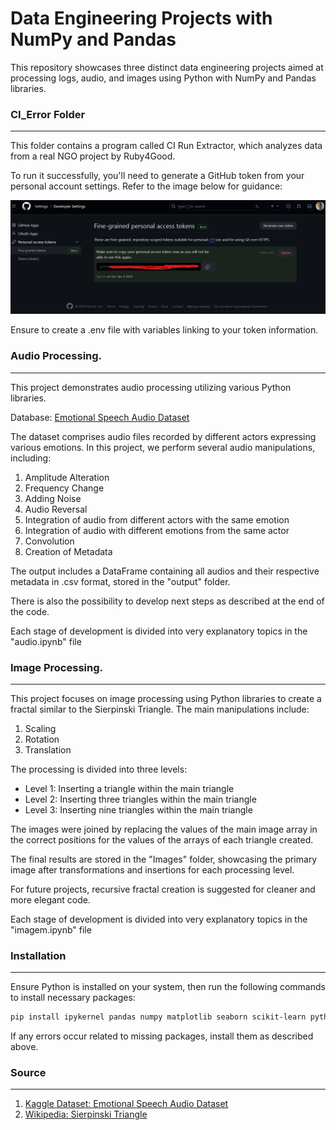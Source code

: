 # Data Engineering Projects with NumPy and Pandas
This repository showcases three distinct data engineering projects aimed at processing logs, audio, and images using Python with NumPy and Pandas libraries.


### CI_Error Folder
---

This folder contains a program called CI Run Extractor, which analyzes data from a real NGO project by Ruby4Good.

To run it successfully, you'll need to generate a GitHub token from your personal account settings. Refer to the image below for guidance:

![alt text](assets/image.png)

Ensure to create a .env file with variables linking to your token information.


### Audio Processing.
---

This project demonstrates audio processing utilizing various Python libraries.

Database: [Emotional Speech Audio Dataset](https://www.kaggle.com/datasets/uwrfkaggler/ravdess-emotional-speech-audio)

The dataset comprises audio files recorded by different actors expressing various emotions. In this project, we perform several audio manipulations, including:

1) Amplitude Alteration
2) Frequency Change
3) Adding Noise
4) Audio Reversal
5) Integration of audio from different actors with the same emotion
6) Integration of audio with different emotions from the same actor
7) Convolution
8) Creation of Metadata

The output includes a DataFrame containing all audios and their respective metadata in .csv format, stored in the "output" folder.

There is also the possibility to develop next steps as described at the end of the code.

Each stage of development is divided into very explanatory topics in the "audio.ipynb" file


### Image Processing.
---

This project focuses on image processing using Python libraries to create a fractal similar to the Sierpinski Triangle.
The main manipulations include:

1) Scaling
2) Rotation
3) Translation

The processing is divided into three levels:

* Level 1: Inserting a triangle within the main triangle
* Level 2: Inserting three triangles within the main triangle
* Level 3: Inserting nine triangles within the main triangle

The images were joined by replacing the values of the main image array in the correct positions for the values of the arrays of each triangle created.

The final results are stored in the "Images" folder, showcasing the primary image after transformations and insertions for each processing level.

For future projects, recursive fractal creation is suggested for cleaner and more elegant code.

Each stage of development is divided into very explanatory topics in the "imagem.ipynb" file

### Installation
---

Ensure Python is installed on your system, then run the following commands to install necessary packages:

```sh
pip install ipykernel pandas numpy matplotlib seaborn scikit-learn python-dotenv requests spacy
```

If any errors occur related to missing packages, install them as described above.

### Source
---
1) [Kaggle Dataset: Emotional Speech Audio Dataset](https://www.kaggle.com/datasets/uwrfkaggler/ravdess-emotional-speech-audio)
2) [Wikipedia: Sierpinski Triangle](https://pt.wikipedia.org/wiki/Tri%C3%A2ngulo_de_Sierpinski)


